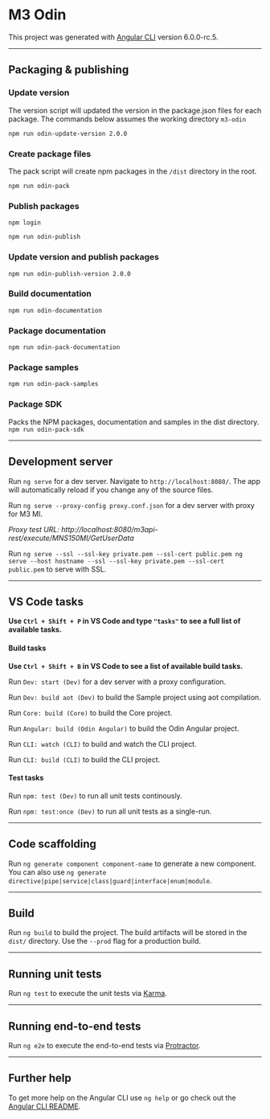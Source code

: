 # M3 Odin

This project was generated with [Angular CLI](https://github.com/angular/angular-cli) version 6.0.0-rc.5.

---

## Packaging & publishing

### Update version
The version script will updated the version in the package.json files for each package. The commands below assumes the working directory `m3-odin`


`npm run odin-update-version 2.0.0`

### Create package files
The pack script will create npm packages in the `/dist` directory in the root.

`npm run odin-pack`

### Publish packages
`npm login`

`npm run odin-publish`

### Update version and publish packages
`npm run odin-publish-version 2.0.0`

### Build documentation
`npm run odin-documentation`

### Package documentation
`npm run odin-pack-documentation`

### Package samples
`npm run odin-pack-samples`

### Package SDK
Packs the NPM packages, documentation and samples in the dist directory.
`npm run odin-pack-sdk`


---

## Development server

Run `ng serve` for a dev server. Navigate to `http://localhost:8080/`. The app will automatically reload if you change any of the source files.

Run `ng serve --proxy-config proxy.conf.json` for a dev server with proxy for M3 MI.

_Proxy test URL:
http://localhost:8080/m3api-rest/execute/MNS150MI/GetUserData_

Run
`ng serve --ssl --ssl-key private.pem --ssl-cert public.pem
ng serve --host hostname --ssl --ssl-key private.pem --ssl-cert public.pem` to serve with SSL.

---

## VS Code tasks
**Use `Ctrl + Shift + P` in VS Code and type `"tasks"` to see a full list of available tasks.**


#### Build tasks
**Use `Ctrl + Shift + B` in VS Code to see a list of available build tasks.**

Run `Dev: start (Dev)` for a dev server with a proxy configuration.

Run `Dev: build aot (Dev)` to build the Sample project using aot compilation.


Run `Core: build (Core)` to build the Core project.


Run `Angular: build (Odin Angular)` to build the Odin Angular project.


Run `CLI: watch (CLI)` to build and watch the CLI project.

Run `CLI: build (CLI)` to build the CLI project.


#### Test tasks
Run `npm: test (Dev)` to run all unit tests continously.

Run `npm: test:once (Dev)` to run all unit tests as a single-run.

---

## Code scaffolding

Run `ng generate component component-name` to generate a new component. You can also use `ng generate directive|pipe|service|class|guard|interface|enum|module`.

---

## Build

Run `ng build` to build the project. The build artifacts will be stored in the `dist/` directory. Use the `--prod` flag for a production build.

---

## Running unit tests

Run `ng test` to execute the unit tests via [Karma](https://karma-runner.github.io).

---

## Running end-to-end tests

Run `ng e2e` to execute the end-to-end tests via [Protractor](http://www.protractortest.org/).

---

## Further help

To get more help on the Angular CLI use `ng help` or go check out the [Angular CLI README](https://github.com/angular/angular-cli/blob/master/README.md).
